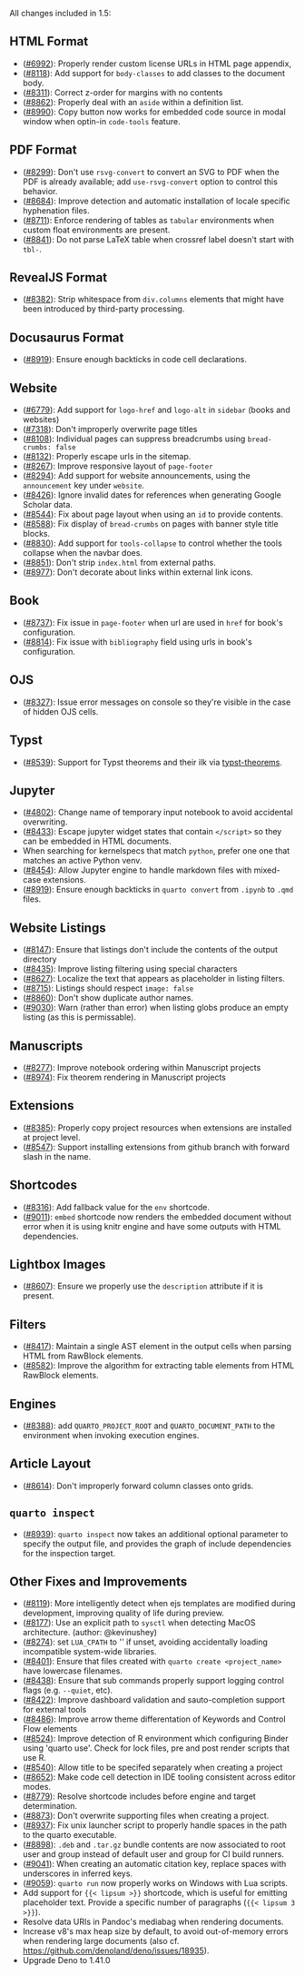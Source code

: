 All changes included in 1.5:

## HTML Format

- ([#6992](https://github.com/quarto-dev/quarto-cli/issues/6992)): Properly render custom license URLs in HTML page appendix,
- ([#8118](https://github.com/quarto-dev/quarto-cli/issues/8118)): Add support for `body-classes` to add classes to the document body.
- ([#8311](https://github.com/quarto-dev/quarto-cli/issues/8311)): Correct z-order for margins with no contents
- ([#8862](https://github.com/quarto-dev/quarto-cli/issues/8862)): Properly deal with an `aside` within a definition list.
- ([#8990](https://github.com/quarto-dev/quarto-cli/issues/8990)): Copy button now works for embedded code source in modal window when optin-in `code-tools` feature.

## PDF Format

- ([#8299](https://github.com/quarto-dev/quarto-cli/issues/8299)): Don't use `rsvg-convert` to convert an SVG to PDF when the PDF is already available; add `use-rsvg-convert` option to control this behavior.
- ([#8684](https://github.com/quarto-dev/quarto-cli/issues/8684)): Improve detection and automatic installation of locale specific hyphenation files.
- ([#8711](https://github.com/quarto-dev/quarto-cli/issues/8711)): Enforce rendering of tables as `tabular` environments when custom float environments are present.
- ([#8841](https://github.com/quarto-dev/quarto-cli/issues/8841)): Do not parse LaTeX table when crossref label doesn't start with `tbl-`.

## RevealJS Format

- ([#8382](https://github.com/quarto-dev/quarto-cli/issues/8382)): Strip whitespace from `div.columns` elements that might have been introduced by third-party processing.

## Docusaurus Format

- ([#8919](https://github.com/quarto-dev/quarto-cli/issues/8919)): Ensure enough backticks in code cell declarations.

## Website

- ([#6779](https://github.com/quarto-dev/quarto-cli/issues/6779)): Add support for `logo-href` and `logo-alt` in `sidebar` (books and websites)
- ([#7318](https://github.com/quarto-dev/quarto-cli/issues/7318)): Don't improperly overwrite page titles
- ([#8108](https://github.com/quarto-dev/quarto-cli/issues/8108)): Individual pages can suppress breadcrumbs using `bread-crumbs: false`
- ([#8132](https://github.com/quarto-dev/quarto-cli/issues/8132)): Properly escape urls in the sitemap.
- ([#8267](https://github.com/quarto-dev/quarto-cli/issues/8267)): Improve responsive layout of `page-footer`
- ([#8294](https://github.com/quarto-dev/quarto-cli/issues/8294)): Add support for website announcements, using the `announcement` key under `website`.
- ([#8426](https://github.com/quarto-dev/quarto-cli/issues/8426)): Ignore invalid dates for references when generating Google Scholar data.
- ([#8544](https://github.com/quarto-dev/quarto-cli/issues/8544)): Fix about page layout when using an `id` to provide contents.
- ([#8588](https://github.com/quarto-dev/quarto-cli/issues/8588)): Fix display of `bread-crumbs` on pages with banner style title blocks.
- ([#8830](https://github.com/quarto-dev/quarto-cli/issues/8830)): Add support for `tools-collapse` to control whether the tools collapse when the navbar does.
- ([#8851](https://github.com/quarto-dev/quarto-cli/issues/8851)): Don't strip `index.html` from external paths.
- ([#8977](https://github.com/quarto-dev/quarto-cli/issues/8977)): Don't decorate about links within external link icons.

## Book

- ([#8737](https://github.com/quarto-dev/quarto-cli/issues/8737)): Fix issue in `page-footer` when url are used in `href` for book's configuration.
- ([#8814](https://github.com/quarto-dev/quarto-cli/issues/8814)): Fix issue with `bibliography` field using urls in book's configuration.

## OJS

- ([#8327](https://github.com/quarto-dev/quarto-cli/issues/8327)): Issue error messages on console so they're visible in the case of hidden OJS cells.

## Typst

- ([#8539](https://github.com/quarto-dev/quarto-cli/issues/8539)): Support for Typst theorems and their ilk via [typst-theorems](https://github.com/sahasatvik/typst-theorems).

## Jupyter

- ([#4802](https://github.com/quarto-dev/quarto-cli/issues/4802)): Change name of temporary input notebook to avoid accidental overwriting.
- ([#8433](https://github.com/quarto-dev/quarto-cli/issues/8433)): Escape jupyter widget states that contain `</script>` so they can be embedded in HTML documents.
- When searching for kernelspecs that match `python`, prefer one one that matches an active Python venv.
- ([#8454](https://github.com/quarto-dev/quarto-cli/issues/8454)): Allow Jupyter engine to handle markdown files with mixed-case extensions.
- ([#8919](https://github.com/quarto-dev/quarto-cli/issues/8919)): Ensure enough backticks in `quarto convert` from `.ipynb` to `.qmd` files.

## Website Listings

- ([#8147](https://github.com/quarto-dev/quarto-cli/issues/8147)): Ensure that listings don't include the contents of the output directory
- ([#8435](https://github.com/quarto-dev/quarto-cli/issues/8435)): Improve listing filtering using special characters
- ([#8627](https://github.com/quarto-dev/quarto-cli/issues/8627)): Localize the text that appears as placeholder in listing filters.
- ([#8715](https://github.com/quarto-dev/quarto-cli/issues/8715)): Listings should respect `image: false`
- ([#8860](https://github.com/quarto-dev/quarto-cli/discussions/8860)): Don't show duplicate author names.
- ([#9030](https://github.com/quarto-dev/quarto-cli/discussions/9030)): Warn (rather than error) when listing globs produce an empty listing (as this is permissable).

## Manuscripts

- ([#8277](https://github.com/quarto-dev/quarto-cli/issues/8277)): Improve notebook ordering within Manuscript projects
- ([#8974](https://github.com/quarto-dev/quarto-cli/issues/8974)): Fix theorem rendering in Manuscript projects

## Extensions

- ([#8385](https://github.com/quarto-dev/quarto-cli/issues/8385)): Properly copy project resources when extensions are installed at project level.
- ([#8547](https://github.com/quarto-dev/quarto-cli/issues/8547)): Support installing extensions from github branch with forward slash in the name.

## Shortcodes

- ([#8316](https://github.com/quarto-dev/quarto-cli/issues/8316)): Add fallback value for the `env` shortcode.
- ([#9011](https://github.com/quarto-dev/quarto-cli/issues/9011)): `embed` shortcode now renders the embedded document without error when it is using knitr engine and have some outputs with HTML dependencies.

## Lightbox Images

- ([#8607](https://github.com/quarto-dev/quarto-cli/issues/8607)): Ensure we properly use the `description` attribute if it is present.

## Filters

- ([#8417](https://github.com/quarto-dev/quarto-cli/issues/8417)): Maintain a single AST element in the output cells when parsing HTML from RawBlock elements.
- ([#8582](https://github.com/quarto-dev/quarto-cli/issues/8582)): Improve the algorithm for extracting table elements from HTML RawBlock elements.

## Engines

- ([#8388](https://github.com/quarto-dev/quarto-cli/issues/8388)): add `QUARTO_PROJECT_ROOT` and `QUARTO_DOCUMENT_PATH` to the environment when invoking execution engines.

## Article Layout

- ([#8614](https://github.com/quarto-dev/quarto-cli/issues/8614)): Don't improperly forward column classes onto grids.

## `quarto inspect`

- ([#8939](https://github.com/quarto-dev/quarto-cli/pull/8939)): `quarto inspect` now takes an additional optional parameter to specify the output file, and provides the graph of include dependencies for the inspection target.

## Other Fixes and Improvements

- ([#8119](https://github.com/quarto-dev/quarto-cli/issues/8119)): More intelligently detect when ejs templates are modified during development, improving quality of life during preview.
- ([#8177](https://github.com/quarto-dev/quarto-cli/issues/8177)): Use an explicit path to `sysctl` when detecting MacOS architecture. (author: @kevinushey)
- ([#8274](https://github.com/quarto-dev/quarto-cli/issues/8274)): set `LUA_CPATH` to '' if unset, avoiding accidentally loading incompatible system-wide libraries.
- ([#8401](https://github.com/quarto-dev/quarto-cli/issues/8401)): Ensure that files created with `quarto create <project_name>` have lowercase filenames.
- ([#8438](https://github.com/quarto-dev/quarto-cli/issues/8438)): Ensure that sub commands properly support logging control flags (e.g. `--quiet`, etc).
- ([#8422](https://github.com/quarto-dev/quarto-cli/issues/8422)): Improve dashboard validation and sauto-completion support for external tools
- ([#8486](https://github.com/quarto-dev/quarto-cli/issues/8486)): Improve arrow theme differentation of Keywords and Control Flow elements
- ([#8524](https://github.com/quarto-dev/quarto-cli/issues/8524)): Improve detection of R environment which configuring Binder using 'quarto use'. Check for lock files, pre and post render scripts that use R.
- ([#8540](https://github.com/quarto-dev/quarto-cli/issues/8540)): Allow title to be specifed separately when creating a project
- ([#8652](https://github.com/quarto-dev/quarto-cli/issues/8652)): Make code cell detection in IDE tooling consistent across editor modes.
- ([#8779](https://github.com/quarto-dev/quarto-cli/issues/8779)): Resolve shortcode includes before engine and target determination.
- ([#8873](https://github.com/quarto-dev/quarto-cli/issues/8873)): Don't overwrite supporting files when creating a project.
- ([#8937](https://github.com/quarto-dev/quarto-cli/issues/8937)): Fix unix launcher script to properly handle spaces in the path to the quarto executable.
- ([#8898](https://github.com/quarto-dev/quarto-cli/issues/8898)): `.deb` and `.tar.gz` bundle contents are now associated to root user and group instead of default user and group for CI build runners.
- ([#9041](https://github.com/quarto-dev/quarto-cli/issues/9041)): When creating an automatic citation key, replace spaces with underscores in inferred keys.
- ([#9059](https://github.com/quarto-dev/quarto-cli/issues/9059)): `quarto run` now properly works on Windows with Lua scripts.
- Add support for `{{< lipsum >}}` shortcode, which is useful for emitting placeholder text. Provide a specific number of paragraphs (`{{< lipsum 3 >}}`).
- Resolve data URIs in Pandoc's mediabag when rendering documents.
- Increase v8's max heap size by default, to avoid out-of-memory errors when rendering large documents (also cf. https://github.com/denoland/deno/issues/18935).
- Upgrade Deno to 1.41.0
